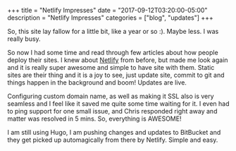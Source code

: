 +++
title = "Netlify Impresses"
date = "2017-09-12T03:20:00-05:00"
description = "Netlify Impresses"
categories = ["blog", "updates"]
+++


So, this site lay fallow for a little bit, like a year or so :). Maybe less. I was really busy.


So now I had some time and read through few articles about how people deploy their sites. I knew about [Netlify](http://netlify.com) from before, but made me look again and it is really super awesome and simple to have site with them. Static sites are their thing and it is a joy to see, just update site, commit to git and things happen in the background and boom! Updates are live.

Configuring custom domain name, as well as making it SSL also is very seamless and I feel like it saved me quite some time waiting for it. I even had to ping support for one small issue, and Chris responded right away and matter was resolved in 5 mins. So, everything is AWESOME!

I am still using Hugo, I am pushing changes and updates to BitBucket and they get picked up automagically from there by Netlify. Simple and easy.
